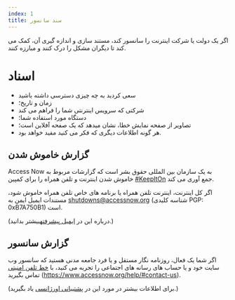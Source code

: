 ```yaml
---
index: 1
title: سند سانسور
---
```

اگر یک دولت یا شرکت اینترنت را سانسور کند، مستند سازی و اندازه گیری آن، کمک می کند تا دیگران مشکل را درک کنند و مبارزه کنند.

# اسناد

*   سعی کردید به چه چیزی دسترسی داشته باشید
*   زمان و تاریخ؛
*   شرکتی که سرویس اینترنتی شما را فراهم می کند
*   دستگاه مورد استفاده شما؛
*   تصاویر از صفحه نمایش خطا، نشان میدهد که یک صفحه آفلاین است؛
*   هر گونه اطلاعات دیگری که فکر می کنید مفید خواهد بود.

## گزارش خاموش شدن

Access Now به یک سازمان بین المللی حقوق بشر است که گزارشات مربوط به خاموش شدن اینترنت و تلفن همراه را برای کمپین [#KeepItOn](https://www.accessnow.org/keepiton/) جمع آوری می کند.

اگر کل اینترنت، اینترنت تلفن همراه یا برنامه های خاص تلفن همراه خاموش شود، مستندات ایمیل ایمن به shutdowns@accessnow.org (شناسه کلیدی PGP: 0xB7A750B1) است.

(درباره این در [ایمیل پیشرفته](umbrella://communications/email/advanced)بیشتر بدانید.)

## گزارش سانسور

اگر شما یک فعال، روزنامه نگار مستقل و یا فرد جامعه مدنی هستید که سانسور وب سایت خود و یا حساب های رسانه های اجتماعی را تجربه می کنید، با [خط تلفن امنیتی](Access.Net) تماس بگیرید (https://www.accessnow.org/help/#contact-us).

(برای اطلاعات بیشتر در مورد این در [پشتیبانی اورژانسی](umbrella://emergency-support) یاد بگیرید.)
